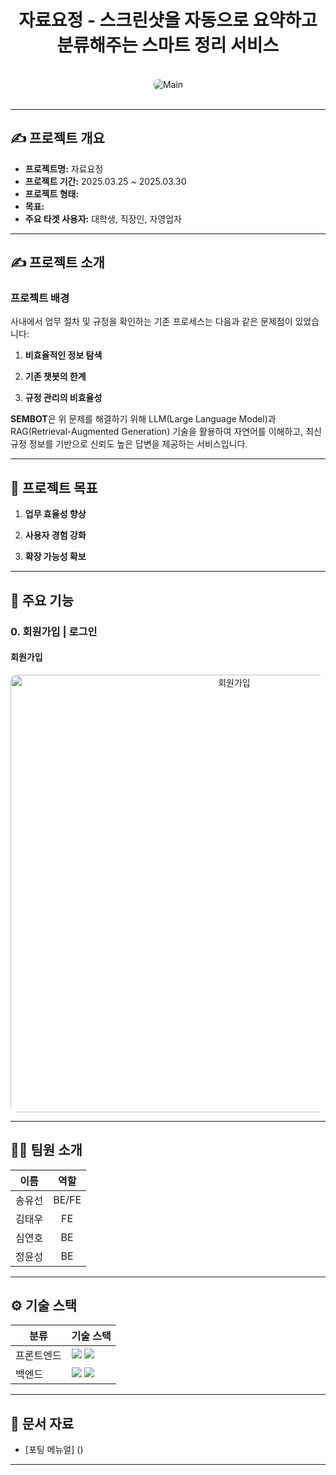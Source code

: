 
<div align="center">
  <h1>자료요정 - 스크린샷을 자동으로 요약하고 분류해주는 스마트 정리 서비스 </h1>
</div>

<br/>

<div align="center">
  <img src="./assets/Main.png" alt="Main" style="border-radius: 10px;"/>
</div>

<br/>

---

## ✍️ 프로젝트 개요

- **프로젝트명:** 자료요정
- **프로젝트 기간:** 2025.03.25 ~ 2025.03.30
- **프로젝트 형태:** 
- **목표:** 
- **주요 타겟 사용자:** 대학생, 직장인, 자영업자 

---

## ✍️ 프로젝트 소개

### 프로젝트 배경

사내에서 업무 절차 및 규정을 확인하는 기존 프로세스는 다음과 같은 문제점이 있었습니다:

1. **비효율적인 정보 탐색** 

2. **기존 챗봇의 한계** 

3. **규정 관리의 비효율성** 

**SEMBOT**은 위 문제를 해결하기 위해 LLM(Large Language Model)과 RAG(Retrieval-Augmented Generation) 기술을 활용하여 자연어를 이해하고, 최신 규정 정보를 기반으로 신뢰도 높은 답변을 제공하는 서비스입니다.

---

## 🚀 프로젝트 목표

1. **업무 효율성 향상** 

2. **사용자 경험 강화** 

3. **확장 가능성 확보** 

---

## 📌 주요 기능

### **0. 회원가입 | 로그인**

#### **회원가입**

<div align="center">
<img src="./assets/회원가입.gif" alt="회원가입" style="border-radius: 10px; width: 700px;"/>
</div>

---

## 🧑‍💻 팀원 소개

| **이름**    | **역할**        | 
|:-----------:|:---------------:|
| 송유선      | BE/FE           | 
| 김태우      | FE              | 
| 심연호      | BE              | 
| 정윤성      | BE              | 

---

## ⚙️ 기술 스택

<table>
  <thead>
    <tr>
      <th>분류</th>
      <th>기술 스택</th>
    </tr>
  </thead>
  <tbody>
    <tr>
      <td>프론트엔드</td>
      <td>
        <img src="https://img.shields.io/badge/React-61DAFB?style=flat&logo=react&logoColor=white"/>
        <img src="https://img.shields.io/badge/TypeScript-3178C6?style=flat&logo=typescript&logoColor=white"/>
      </td>
    </tr>
    <tr>
      <td>백엔드</td>
      <td>
        <img src="https://img.shields.io/badge/React-61DAFB?style=flat&logo=node&logoColor=white"/>
        <img src="https://img.shields.io/badge/TypeScript-3178C6?style=flat&logo=typescript&logoColor=white"/>
      </td>
    </tr>
  </tbody>
</table>


---

## 📂 문서 자료

- [포팅 메뉴얼] ()

---
